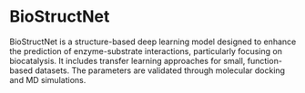 # BioStructNet
BioStructNet is a structure-based deep learning model designed to enhance the prediction of enzyme-substrate interactions, particularly focusing on biocatalysis. It includes transfer learning approaches for small, function-based datasets. The parameters are validated through molecular docking and MD simulations. 
